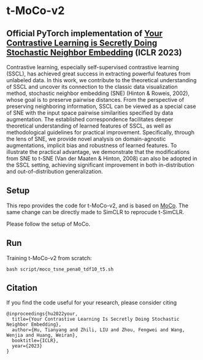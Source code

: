 # t-MoCo-v2
## Official PyTorch implementation of [Your Contrastive Learning is Secretly Doing Stochastic Neighbor Embedding](https://arxiv.org/abs/2205.14814) (ICLR 2023)

Contrastive learning, especially self-supervised contrastive learning (SSCL), has achieved great success in extracting powerful features from unlabeled data. In this work, we contribute to the theoretical understanding of SSCL and uncover its connection to the classic data visualization method, stochastic neighbor embedding (SNE) (Hinton & Roweis, 2002), whose goal is to preserve pairwise distances. From the perspective of preserving neighboring information, SSCL can be viewed as a special case of SNE with the input space pairwise similarities specified by data augmentation. The
established correspondence facilitates deeper theoretical understanding of learned features of SSCL, as well as methodological guidelines for practical improvement. Specifically, through the lens of SNE, we provide novel analysis on domain-agnostic augmentations, implicit bias and robustness of learned features. To illustrate the practical advantage, we demonstrate that the modifications from SNE to t-SNE (Van der Maaten & Hinton, 2008) can also be adopted in the SSCL setting, achieving significant improvement in both in-distribution and out-of-distribution generalization.

## Setup
This repo provides the code for t-MoCo-v2, and is based on [MoCo](https://github.com/facebookresearch/moco). The same change can be directly made to SimCLR to reprocude t-SimCLR.

Please follow the setup of MoCo.

## Run
Training t-MoCo-v2 from scratch:
```
bash script/moco_tsne_pena0_tdf10_t5.sh
```


## Citation
If you find the code useful for your research, please consider citing
```
@inproceedings{hu2022your,
  title={Your Contrastive Learning Is Secretly Doing Stochastic Neighbor Embedding},
  author={Hu, Tianyang and Zhili, LIU and Zhou, Fengwei and Wang, Wenjia and Huang, Weiran},
  booktitle={ICLR},
  year={2023}
}
```
